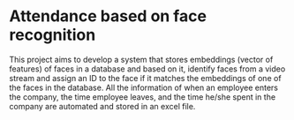 # Attendance based on face recognition
This project aims to develop a system that stores embeddings (vector of features) of faces in a database and based on it, identify faces from a video stream and assign an ID to the face if it matches the embeddings of one of the faces in the database. All the information of when an employee enters the company, the time employee leaves, and the time he/she spent in the company are automated and stored in an excel file.
